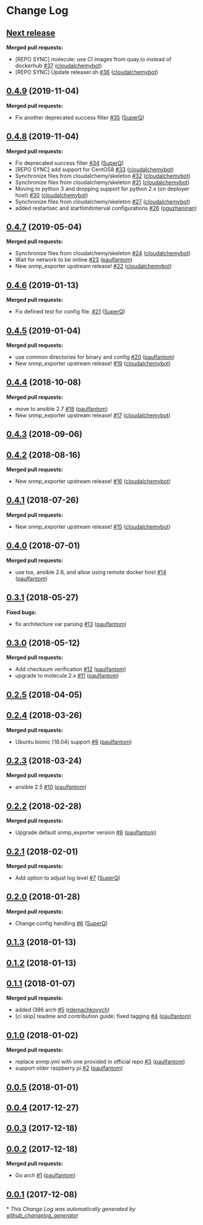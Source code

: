 # Change Log

## [**Next release**](https://galaxy.ansible.com/cloudalchemy/snmp-exporter)

**Merged pull requests:**

- \[REPO SYNC\] molecule: use CI images from quay.io instead of dockerhub [\#37](https://github.com/cloudalchemy/ansible-snmp-exporter/pull/37) ([cloudalchemybot](https://github.com/cloudalchemybot))
- \[REPO SYNC\] Update releaser.sh [\#36](https://github.com/cloudalchemy/ansible-snmp-exporter/pull/36) ([cloudalchemybot](https://github.com/cloudalchemybot))

## [0.4.9](https://galaxy.ansible.com/cloudalchemy/snmp-exporter) (2019-11-04)
**Merged pull requests:**

- Fix another deprecated success filter [\#35](https://github.com/cloudalchemy/ansible-snmp-exporter/pull/35) ([SuperQ](https://github.com/SuperQ))

## [0.4.8](https://galaxy.ansible.com/cloudalchemy/snmp-exporter) (2019-11-04)
**Merged pull requests:**

- Fix deprecated success filter [\#34](https://github.com/cloudalchemy/ansible-snmp-exporter/pull/34) ([SuperQ](https://github.com/SuperQ))
- \[REPO SYNC\] add support for CentOS8 [\#33](https://github.com/cloudalchemy/ansible-snmp-exporter/pull/33) ([cloudalchemybot](https://github.com/cloudalchemybot))
- Synchronize files from cloudalchemy/skeleton [\#32](https://github.com/cloudalchemy/ansible-snmp-exporter/pull/32) ([cloudalchemybot](https://github.com/cloudalchemybot))
- Synchronize files from cloudalchemy/skeleton [\#31](https://github.com/cloudalchemy/ansible-snmp-exporter/pull/31) ([cloudalchemybot](https://github.com/cloudalchemybot))
- Moving to python 3 and dropping support for python 2.x \(on deployer host\) [\#30](https://github.com/cloudalchemy/ansible-snmp-exporter/pull/30) ([cloudalchemybot](https://github.com/cloudalchemybot))
- Synchronize files from cloudalchemy/skeleton [\#27](https://github.com/cloudalchemy/ansible-snmp-exporter/pull/27) ([cloudalchemybot](https://github.com/cloudalchemybot))
- added restartsec and startlimitinterval configurations [\#26](https://github.com/cloudalchemy/ansible-snmp-exporter/pull/26) ([oguzhaninan](https://github.com/oguzhaninan))

## [0.4.7](https://galaxy.ansible.com/cloudalchemy/snmp-exporter) (2019-05-04)
**Merged pull requests:**

- Synchronize files from cloudalchemy/skeleton [\#24](https://github.com/cloudalchemy/ansible-snmp-exporter/pull/24) ([cloudalchemybot](https://github.com/cloudalchemybot))
- Wait for network to be online [\#23](https://github.com/cloudalchemy/ansible-snmp-exporter/pull/23) ([paulfantom](https://github.com/paulfantom))
- New snmp\_exporter upstream release! [\#22](https://github.com/cloudalchemy/ansible-snmp-exporter/pull/22) ([cloudalchemybot](https://github.com/cloudalchemybot))

## [0.4.6](https://galaxy.ansible.com/cloudalchemy/snmp-exporter) (2019-01-13)
**Merged pull requests:**

- Fix defined test for config file. [\#21](https://github.com/cloudalchemy/ansible-snmp-exporter/pull/21) ([SuperQ](https://github.com/SuperQ))

## [0.4.5](https://galaxy.ansible.com/cloudalchemy/snmp-exporter) (2019-01-04)
**Merged pull requests:**

- use common directories for binary and config [\#20](https://github.com/cloudalchemy/ansible-snmp-exporter/pull/20) ([paulfantom](https://github.com/paulfantom))
- New snmp\_exporter upstream release! [\#19](https://github.com/cloudalchemy/ansible-snmp-exporter/pull/19) ([cloudalchemybot](https://github.com/cloudalchemybot))

## [0.4.4](https://galaxy.ansible.com/cloudalchemy/snmp-exporter) (2018-10-08)
**Merged pull requests:**

- move to ansible 2.7 [\#18](https://github.com/cloudalchemy/ansible-snmp-exporter/pull/18) ([paulfantom](https://github.com/paulfantom))
- New snmp\_exporter upstream release! [\#17](https://github.com/cloudalchemy/ansible-snmp-exporter/pull/17) ([cloudalchemybot](https://github.com/cloudalchemybot))

## [0.4.3](https://galaxy.ansible.com/cloudalchemy/snmp-exporter) (2018-09-06)
## [0.4.2](https://galaxy.ansible.com/cloudalchemy/snmp-exporter) (2018-08-16)
**Merged pull requests:**

- New snmp\_exporter upstream release! [\#16](https://github.com/cloudalchemy/ansible-snmp-exporter/pull/16) ([cloudalchemybot](https://github.com/cloudalchemybot))

## [0.4.1](https://galaxy.ansible.com/cloudalchemy/snmp-exporter) (2018-07-26)
**Merged pull requests:**

- New snmp\_exporter upstream release! [\#15](https://github.com/cloudalchemy/ansible-snmp-exporter/pull/15) ([cloudalchemybot](https://github.com/cloudalchemybot))

## [0.4.0](https://galaxy.ansible.com/cloudalchemy/snmp-exporter) (2018-07-01)
**Merged pull requests:**

- use tox, ansible 2.6, and allow using remote docker host [\#14](https://github.com/cloudalchemy/ansible-snmp-exporter/pull/14) ([paulfantom](https://github.com/paulfantom))

## [0.3.1](https://galaxy.ansible.com/cloudalchemy/snmp-exporter) (2018-05-27)
**Fixed bugs:**

- fix architecture var parsing [\#13](https://github.com/cloudalchemy/ansible-snmp-exporter/pull/13) ([paulfantom](https://github.com/paulfantom))

## [0.3.0](https://galaxy.ansible.com/cloudalchemy/snmp-exporter) (2018-05-12)
**Merged pull requests:**

- Add checksum verification [\#12](https://github.com/cloudalchemy/ansible-snmp-exporter/pull/12) ([paulfantom](https://github.com/paulfantom))
- upgrade to molecule 2.x [\#11](https://github.com/cloudalchemy/ansible-snmp-exporter/pull/11) ([paulfantom](https://github.com/paulfantom))

## [0.2.5](https://galaxy.ansible.com/cloudalchemy/snmp-exporter) (2018-04-05)
## [0.2.4](https://galaxy.ansible.com/cloudalchemy/snmp-exporter) (2018-03-26)
**Merged pull requests:**

- Ubuntu bionic \(18.04\) support [\#9](https://github.com/cloudalchemy/ansible-snmp-exporter/pull/9) ([paulfantom](https://github.com/paulfantom))

## [0.2.3](https://galaxy.ansible.com/cloudalchemy/snmp-exporter) (2018-03-24)
**Merged pull requests:**

- ansible 2.5 [\#10](https://github.com/cloudalchemy/ansible-snmp-exporter/pull/10) ([paulfantom](https://github.com/paulfantom))

## [0.2.2](https://galaxy.ansible.com/cloudalchemy/snmp-exporter) (2018-02-28)
**Merged pull requests:**

- Upgrade default snmp\_exporter version [\#8](https://github.com/cloudalchemy/ansible-snmp-exporter/pull/8) ([paulfantom](https://github.com/paulfantom))

## [0.2.1](https://galaxy.ansible.com/cloudalchemy/snmp-exporter) (2018-02-01)
**Merged pull requests:**

- Add option to adjust log level [\#7](https://github.com/cloudalchemy/ansible-snmp-exporter/pull/7) ([SuperQ](https://github.com/SuperQ))

## [0.2.0](https://galaxy.ansible.com/cloudalchemy/snmp-exporter) (2018-01-28)
**Merged pull requests:**

- Change config handling [\#6](https://github.com/cloudalchemy/ansible-snmp-exporter/pull/6) ([SuperQ](https://github.com/SuperQ))

## [0.1.3](https://galaxy.ansible.com/cloudalchemy/snmp-exporter) (2018-01-13)
## [0.1.2](https://galaxy.ansible.com/cloudalchemy/snmp-exporter) (2018-01-13)
## [0.1.1](https://galaxy.ansible.com/cloudalchemy/snmp-exporter) (2018-01-07)
**Merged pull requests:**

- added i386 arch [\#5](https://github.com/cloudalchemy/ansible-snmp-exporter/pull/5) ([rdemachkovych](https://github.com/rdemachkovych))
- \[ci skip\] readme and contribution guide; fixed tagging [\#4](https://github.com/cloudalchemy/ansible-snmp-exporter/pull/4) ([paulfantom](https://github.com/paulfantom))

## [0.1.0](https://galaxy.ansible.com/cloudalchemy/snmp-exporter) (2018-01-02)
**Merged pull requests:**

- replace snmp.yml with one provided in official repo [\#3](https://github.com/cloudalchemy/ansible-snmp-exporter/pull/3) ([paulfantom](https://github.com/paulfantom))
- support older raspberry pi [\#2](https://github.com/cloudalchemy/ansible-snmp-exporter/pull/2) ([paulfantom](https://github.com/paulfantom))

## [0.0.5](https://galaxy.ansible.com/cloudalchemy/snmp-exporter) (2018-01-01)
## [0.0.4](https://galaxy.ansible.com/cloudalchemy/snmp-exporter) (2017-12-27)
## [0.0.3](https://galaxy.ansible.com/cloudalchemy/snmp-exporter) (2017-12-18)
## [0.0.2](https://galaxy.ansible.com/cloudalchemy/snmp-exporter) (2017-12-18)
**Merged pull requests:**

- Go arch [\#1](https://github.com/cloudalchemy/ansible-snmp-exporter/pull/1) ([paulfantom](https://github.com/paulfantom))

## [0.0.1](https://galaxy.ansible.com/cloudalchemy/snmp-exporter) (2017-12-08)


\* *This Change Log was automatically generated by [github_changelog_generator](https://github.com/skywinder/Github-Changelog-Generator)*